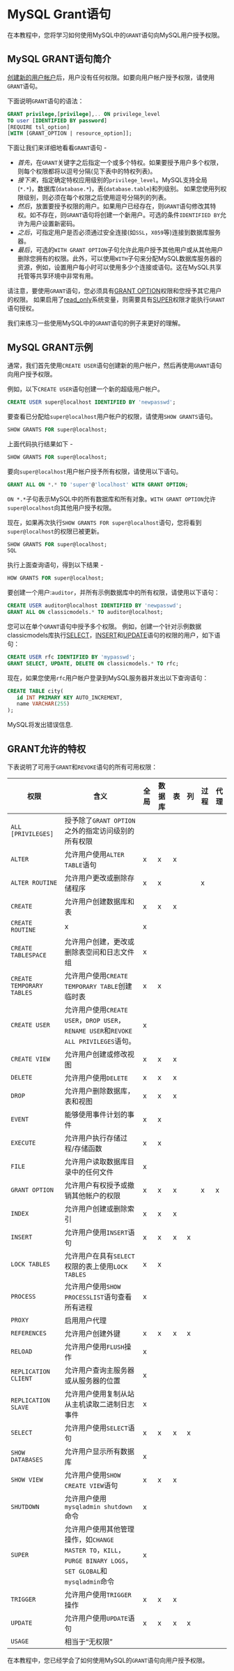 # MySQL Grant语句

在本教程中，您将学习如何使用MySQL中的`GRANT`语句向MySQL用户授予权限。

## MySQL GRANT语句简介

[创建新的用户帐户](./user-create.html)后，用户没有任何权限。如要向用户帐户授予权限，请使用`GRANT`语句。

下面说明`GRANT`语句的语法：

```sql
GRANT privilege,[privilege],.. ON privilege_level 
TO user [IDENTIFIED BY password]
[REQUIRE tsl_option]
[WITH [GRANT_OPTION | resource_option]];
```

下面让我们来详细地看看`GRANT`语句 - 

- *首先*，在`GRANT`关键字之后指定一个或多个特权。如果要授予用户多个权限，则每个权限都将以逗号分隔(见下表中的特权列表)。
- *接下来*，指定确定特权应用级别的`privilege_level`。MySQL支持全局(`*.*`)，数据库(`database.*`)，表(`database.table`)和列级别。 如果您使用列权限级别，则必须在每个权限之后使用逗号分隔列的列表。
- *然后*，放置要授予权限的用户。如果用户已经存在，则`GRANT`语句修改其特权。如不存在，则`GRANT`语句将创建一个新用户。可选的条件`IDENTIFIED BY`允许为用户设置新密码。
- *之后*，可指定用户是否必须通过安全连接(如`SSL`，`X059`等)连接到数据库服务器。
- *最后*，可选的`WITH GRANT OPTION`子句允许此用户授予其他用户或从其他用户删除您拥有的权限。此外，可以使用`WITH`子句来分配MySQL数据库服务器的资源，例如，设置用户每小时可以使用多少个连接或语句。这在MySQL共享托管等共享环境中非常有用。

请注意，要使用`GRANT`语句，您必须具有[GRANT OPTION](http://dev.mysql.com/doc/refman/5.7/en/privileges-provided.html#priv_grant-option)权限和您授予其它用户的权限。 如果启用了[read_only](http://dev.mysql.com/doc/refman/5.7/en/server-system-variables.html#sysvar_read_only)系统变量，则需要具有[SUPER](http://dev.mysql.com/doc/refman/5.7/en/privileges-provided.html#priv_super)权限才能执行`GRANT`语句授权。

我们来练习一些使用MySQL中的`GRANT`语句的例子来更好的理解。

## MySQL GRANT示例

通常，我们首先使用`CREATE USER`语句创建新的用户帐户，然后再使用`GRANT`语句向用户授予权限。

例如，以下`CREATE USER`语句创建一个新的超级用户帐户。

```sql
CREATE USER super@localhost IDENTIFIED BY 'newpasswd';
```

要查看已分配给`super@localhost`用户帐户的权限，请使用`SHOW GRANTS`语句。

```sql
SHOW GRANTS FOR super@localhost;
```

上面代码执行结果如下 - 

```sql
SHOW GRANTS FOR super@localhost;
```

要向`super@localhost`用户帐户授予所有权限，请使用以下语句。

```sql
GRANT ALL ON *.* TO 'super'@'localhost' WITH GRANT OPTION;
```

`ON *.*`子句表示MySQL中的所有数据库和所有对象。`WITH GRANT OPTION`允许`super@localhost`向其他用户授予权限。

现在，如果再次执行`SHOW GRANTS FOR super@localhost`语句，您将看到`super@localhost`的权限已被更新。

```sql
SHOW GRANTS FOR super@localhost;
SQL
```

执行上面查询语句，得到以下结果 - 

```sql
HOW GRANTS FOR super@localhost;
```

要创建一个用户:`auditor`，并所有示例数据库中的所有权限，请使用以下语句：

```sql
CREATE USER auditor@localhost IDENTIFIED BY 'newpasswd';
GRANT ALL ON classicmodels.* TO auditor@localhost;
```

您可以在单个`GRANT`语句中授予多个权限。 例如，创建一个针对示例数据classicmodels库执行[SELECT](./select.html)，[INSERT](./insert.html)和[UPDATE](./update.html)语句的权限的用户，如下语句：

```sql
CREATE USER rfc IDENTIFIED BY 'mypasswd';
GRANT SELECT, UPDATE, DELETE ON classicmodels.* TO rfc;
```

现在，如果您使用`rfc`用户帐户登录到MySQL服务器并发出以下查询语句：

```sql
CREATE TABLE city(
   id INT PRIMARY KEY AUTO_INCREMENT, 
   name VARCHAR(255)
);
```

MySQL将发出错误信息.

## GRANT允许的特权

下表说明了可用于`GRANT`和`REVOKE`语句的所有可用权限：

| 权限                      | 含义                                                         | 全局 | 数据库 | 表   | 列   | 过程 | 代理 |
| ------------------------- | ------------------------------------------------------------ | ---- | ------ | ---- | ---- | ---- | ---- |
| `ALL [PRIVILEGES]`        | 授予除了`GRANT OPTION`之外的指定访问级别的所有权限           |      |        |      |      |      |      |
| `ALTER`                   | 允许用户使用`ALTER TABLE`语句                                | x    | x      | x    |      |      |      |
| `ALTER ROUTINE`           | 允许用户更改或删除存储程序                                   | x    | x      |      |      | x    |      |
| `CREATE`                  | 允许用户创建数据库和表                                       | x    | x      | x    |      |      |      |
| `CREATE ROUTINE`          | x                                                            | x    |        |      |      |      |      |
| `CREATE TABLESPACE`       | 允许用户创建，更改或删除表空间和日志文件组                   | x    |        |      |      |      |      |
| `CREATE TEMPORARY TABLES` | 允许用户使用`CREATE TEMPORARY TABLE`创建临时表               | x    | x      |      |      |      |      |
| `CREATE USER`             | 允许用户使用`CREATE USER`，`DROP USER`，`RENAME USER`和`REVOKE ALL PRIVILEGES`语句。 | x    |        |      |      |      |      |
| `CREATE VIEW`             | 允许用户创建或修改视图                                       | x    | x      | x    |      |      |      |
| `DELETE`                  | 允许用户使用`DELETE`                                         | x    | x      | x    |      |      |      |
| `DROP`                    | 允许用户删除数据库，表和视图                                 | x    | x      | x    |      |      |      |
| `EVENT`                   | 能够使用事件计划的事件                                       | x    | x      |      |      |      |      |
| `EXECUTE`                 | 允许用户执行存储过程/存储函数                                | x    | x      |      |      |      |      |
| `FILE`                    | 允许用户读取数据库目录中的任何文件                           | x    |        |      |      |      |      |
| `GRANT OPTION`            | 允许用户有权授予或撤销其他帐户的权限                         | x    | x      | x    |      | x    | x    |
| `INDEX`                   | 允许用户创建或删除索引                                       | x    | x      | x    |      |      |      |
| `INSERT`                  | 允许用户使用`INSERT`语句                                     | x    | x      | x    | x    |      |      |
| `LOCK TABLES`             | 允许用户在具有`SELECT`权限的表上使用`LOCK TABLES`            | x    | x      |      |      |      |      |
| `PROCESS`                 | 允许用户使用`SHOW PROCESSLIST`语句查看所有进程               | x    |        |      |      |      |      |
| `PROXY`                   | 启用用户代理                                                 |      |        |      |      |      |      |
| `REFERENCES`              | 允许用户创建外键                                             | x    | x      | x    | x    |      |      |
| `RELOAD`                  | 允许用户使用`FLUSH`操作                                      | x    |        |      |      |      |      |
| `REPLICATION CLIENT`      | 允许用户查询主服务器或从服务器的位置                         | x    |        |      |      |      |      |
| `REPLICATION SLAVE`       | 允许用户使用复制从站从主机读取二进制日志事件                 | x    |        |      |      |      |      |
| `SELECT`                  | 允许用户使用`SELECT`语句                                     | x    | x      | x    | x    |      |      |
| `SHOW DATABASES`          | 允许用户显示所有数据库                                       | x    |        |      |      |      |      |
| `SHOW VIEW`               | 允许用户使用`SHOW CREATE VIEW`语句                           | x    | x      | x    |      |      |      |
| `SHUTDOWN`                | 允许用户使用`mysqladmin shutdown`命令                        | x    |        |      |      |      |      |
| `SUPER`                   | 允许用户使用其他管理操作，如`CHANGE MASTER TO`，`KILL`，`PURGE BINARY LOGS`，`SET GLOBAL`和`mysqladmin`命令 | x    |        |      |      |      |      |
| `TRIGGER`                 | 允许用户使用`TRIGGER`操作                                    | x    | x      | x    |      |      |      |
| `UPDATE`                  | 允许用户使用`UPDATE`语句                                     | x    | x      | x    | x    |      |      |
| `USAGE`                   | 相当于“无权限”                                               |      |        |      |      |      |      |

在本教程中，您已经学会了如何使用MySQL的`GRANT`语句向用户授予权限。